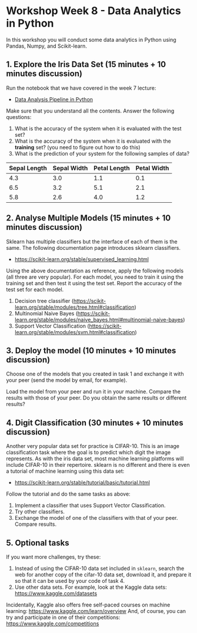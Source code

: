 # Workshop Week 8 - Data Analytics in Python

In this workshop you will conduct some data analytics in Python using Pandas, Numpy, and Scikit-learn. 

## 1. Explore the Iris Data Set (15 minutes + 10 minutes discussion)

Run the notebook that we have covered in the week 7 lecture:

* [Data Analysis Pipeline in Python](../../lectures/week07/W07Classification.ipynb)

Make sure that you understand all the contents. Answer the following questions:

1. What is the accuracy of the system when it is evaluated with the test set?
2. What is the accuracy of the system when it is evaluated with the **training** set? (you need to figure out how to do this)
3. What is the prediction of your system for the following samples of data?

| Sepal Length | Sepal Width | Petal Length | Petal Width |
| --- | --- | --- | --- |
| 4.3 | 3.0 | 1.1 | 0.1 |
| 6.5 | 3.2 | 5.1 | 2.1 |
| 5.8 | 2.6 | 4.0 | 1.2 |

## 2. Analyse Multiple Models (15 minutes + 10 minutes discussion)

Sklearn has multiple classifiers but the interface of each of them is the same. The following documentation page introduces sklearn classifiers.

* https://scikit-learn.org/stable/supervised_learning.html

Using the above documentation as reference, apply the following models (all three are very popular). For each model, you need to train it using the training set and then test it using the test set. Report the accuracy of the test set for each model.

1. Decision tree classifier (https://scikit-learn.org/stable/modules/tree.html#classification)
2. Multinomial Naive Bayes (https://scikit-learn.org/stable/modules/naive_bayes.html#multinomial-naive-bayes)
3. Support Vector Classification (https://scikit-learn.org/stable/modules/svm.html#classification)

## 3. Deploy the model (10 minutes + 10 minutes discussion)

Choose one of the models that you created in task 1 and exchange it with your peer (send the model by email, for example).

Load the model from your peer and run it in your machine. Compare the results with those of your peer. Do you obtain the same results or different results?

## 4. Digit Classification (30 minutes + 10 minutes discussion)

Another very popular data set for practice is CIFAR-10. This is an image classification task where the goal is to predict which digit the image represents. As with the iris data set, most machine learning platforms will include CIFAR-10 in their repertoire. sklearn is no different and there is even a tutorial of machine learning using this data set:

* https://scikit-learn.org/stable/tutorial/basic/tutorial.html

Follow the tutorial and do the same tasks as above:
1. Implement a classifier that uses Support Vector Classification.
2. Try other classifiers.
3. Exchange the model of one of the classifiers with that of your peer. Compare results.

## 5. Optional tasks

If you want more challenges, try these:

1. Instead of using the CIFAR-10 data set included in `sklearn`, search the web for another copy of the cifar-10 data set, download it, and prepare it so that it can be used by your code of task 4.
2. Use other data sets. For example, look at the Kaggle data sets: https://www.kaggle.com/datasets

Incidentally, Kaggle also offers free self-paced courses on machine learning: https://www.kaggle.com/learn/overview And, of course, you can try and participate in one of their competitions: https://www.kaggle.com/competitions
